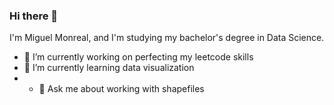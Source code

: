 ### Hi there 👋

I'm Miguel Monreal, and I'm studying my bachelor's degree in Data Science. 
- 🔭 I’m currently working on perfecting my leetcode skills
- 🌱 I’m currently learning data visualization 
- - 💬 Ask me about working with shapefiles 
<!--
**MiguelMonr/MiguelMonr** is a ✨ _special_ ✨ repository because its `README.md` (this file) appears on your GitHub profile.

Here are some ideas to get you started:

- 🔭 I’m currently working on ...
- 🌱 I’m currently learning ...
- 👯 I’m looking to collaborate on ...
- 🤔 I’m looking for help with ...
- 💬 Ask me about ...
- 📫 How to reach me: ...
- 😄 Pronouns: ...
- ⚡ Fun fact: ...
-->
